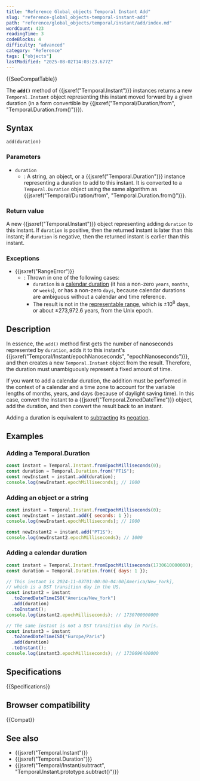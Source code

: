 ```yaml
---
title: "Reference Global_objects Temporal Instant Add"
slug: "reference-global_objects-temporal-instant-add"
path: "reference/global_objects/temporal/instant/add/index.md"
wordCount: 423
readingTime: 3
codeBlocks: 4
difficulty: "advanced"
category: "Reference"
tags: ["objects"]
lastModified: "2025-08-02T14:03:23.677Z"
---
```



{{SeeCompatTable}}

The **`add()`** method of {{jsxref("Temporal.Instant")}} instances returns a new `Temporal.Instant` object representing this instant moved forward by a given duration (in a form convertible by {{jsxref("Temporal/Duration/from", "Temporal.Duration.from()")}}).

## Syntax

```js-nolint
add(duration)
```

### Parameters

- `duration`
  - : A string, an object, or a {{jsxref("Temporal.Duration")}} instance representing a duration to add to this instant. It is converted to a `Temporal.Duration` object using the same algorithm as {{jsxref("Temporal/Duration/from", "Temporal.Duration.from()")}}.

### Return value

A new {{jsxref("Temporal.Instant")}} object representing adding `duration` to this instant. If `duration` is positive, then the returned instant is later than this instant; if `duration` is negative, then the returned instant is earlier than this instant.

### Exceptions

- {{jsxref("RangeError")}}
  - : Thrown in one of the following cases:
    - `duration` is a [calendar duration](/en-US/docs/Web/JavaScript/Reference/Global_Objects/Temporal/Duration#calendar_durations) (it has a non-zero `years`, `months`, or `weeks`), or has a non-zero `days`, because calendar durations are ambiguous without a calendar and time reference.
    - The result is not in the [representable range](/en-US/docs/Web/JavaScript/Reference/Global_Objects/Temporal#representable_dates), which is ±10<sup>8</sup> days, or about ±273,972.6 years, from the Unix epoch.

## Description

In essence, the `add()` method first gets the number of nanoseconds represented by `duration`, adds it to this instant's {{jsxref("Temporal/Instant/epochNanoseconds", "epochNanoseconds")}}, and then creates a new `Temporal.Instant` object from the result. Therefore, the duration must unambiguously represent a fixed amount of time.

If you want to add a calendar duration, the addition must be performed in the context of a calendar and a time zone to account for the variable lengths of months, years, and days (because of daylight saving time). In this case, convert the instant to a {{jsxref("Temporal.ZonedDateTime")}} object, add the duration, and then convert the result back to an instant.

Adding a duration is equivalent to [subtracting](/en-US/docs/Web/JavaScript/Reference/Global_Objects/Temporal/Instant/subtract) its [negation](/en-US/docs/Web/JavaScript/Reference/Global_Objects/Temporal/Duration/negated).

## Examples

### Adding a Temporal.Duration

```js
const instant = Temporal.Instant.fromEpochMilliseconds(0);
const duration = Temporal.Duration.from("PT1S");
const newInstant = instant.add(duration);
console.log(newInstant.epochMilliseconds); // 1000
```

### Adding an object or a string

```js
const instant = Temporal.Instant.fromEpochMilliseconds(0);
const newInstant = instant.add({ seconds: 1 });
console.log(newInstant.epochMilliseconds); // 1000

const newInstant2 = instant.add("PT1S");
console.log(newInstant2.epochMilliseconds); // 1000
```

### Adding a calendar duration

```js
const instant = Temporal.Instant.fromEpochMilliseconds(1730610000000);
const duration = Temporal.Duration.from({ days: 1 });

// This instant is 2024-11-03T01:00:00-04:00[America/New_York],
// which is a DST transition day in the US.
const instant2 = instant
  .toZonedDateTimeISO("America/New_York")
  .add(duration)
  .toInstant();
console.log(instant2.epochMilliseconds); // 1730700000000

// The same instant is not a DST transition day in Paris.
const instant3 = instant
  .toZonedDateTimeISO("Europe/Paris")
  .add(duration)
  .toInstant();
console.log(instant3.epochMilliseconds); // 1730696400000
```

## Specifications

{{Specifications}}

## Browser compatibility

{{Compat}}

## See also

- {{jsxref("Temporal.Instant")}}
- {{jsxref("Temporal.Duration")}}
- {{jsxref("Temporal/Instant/subtract", "Temporal.Instant.prototype.subtract()")}}
